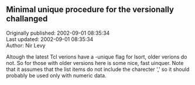 ## Minimal unique procedure for the versionally challanged  
Originally published: 2002-09-01 08:35:34  
Last updated: 2002-09-01 08:35:34  
Author: Nir Levy  
  
Altough the latest Tcl verions have a -unique flag for lsort, older verions do not. So for those with older versions here is some nice, fast uinquer.
Note that it assumes that the list items do not include the charecter ',' so it should probably be used only with numeric data.